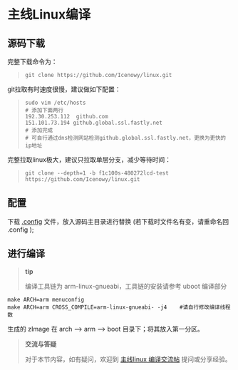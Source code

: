 主线Linux编译
=============

源码下载
--------

完整下载命令为：

> `git clone https://github.com/Icenowy/linux.git`

git拉取有时速度很慢，建议做如下配置：

> ``` {.sourceCode .bash}
> sudo vim /etc/hosts
> # 添加下面两行
> 192.30.253.112  github.com
> 151.101.73.194 github.global.ssl.fastly.net
> # 添加完成
> # 可自行通过dns检测网站检测github.global.ssl.fastly.net，更换为更快的ip地址
> ```

完整拉取linux极大，建议只拉取单层分支，减少等待时间：

> `git clone --depth=1 -b f1c100s-480272lcd-test https://github.com/Icenowy/linux.git`

配置
----

下载 [.config](http://odfef978i.bkt.clouddn.com/.config)
文件，放入源码主目录进行替换 (若下载时文件名有变，请重命名回 .config );

进行编译
--------

> **tip**
>
> 编译工具链为 arm-linux-gnueabi，工具链的安装请参考 uboot 编译部分

``` {.sourceCode .bash}
make ARCH=arm menuconfig
make ARCH=arm CROSS_COMPILE=arm-linux-gnueabi- -j4    #请自行修改编译线程数
```

生成的 zImage 在 arch --\> arm --\> boot 目录下；将其放入第一分区。

> **交流与答疑**
>
> 对于本节内容，如有疑问，欢迎到 [主线linux
> 编译交流帖](http://bbs.lichee.pro/d/22-linux) 提问或分享经验。
